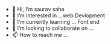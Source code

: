 - 👋 Hi, I’m saurav saha
- 👀 I’m interested in ...web Devlopment
- 🌱 I’m currently learning ... Font end
- 💞️ I’m looking to collaborate on ...
- 📫 How to reach me ...

<!---
sauarv2/sauarv2 is a ✨ special ✨ repository because its `README.md` (this file) appears on your GitHub profile.
You can click the Preview link to take a look at your changes.
--->
